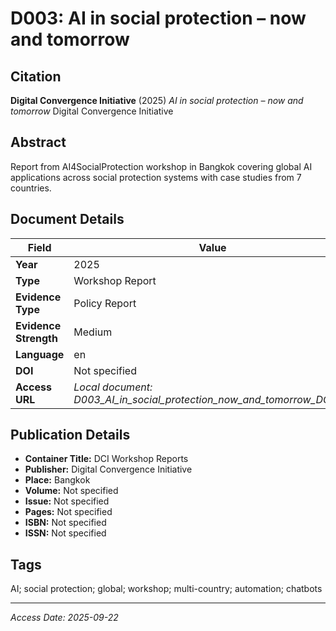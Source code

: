 # D003: AI in social protection – now and tomorrow

## Citation

**Digital Convergence Initiative** (2025)
*AI in social protection – now and tomorrow*
Digital Convergence Initiative

## Abstract

Report from AI4SocialProtection workshop in Bangkok covering global AI applications across social protection systems with case studies from 7 countries.

## Document Details

| Field | Value |
|-------|-------|
| **Year** | 2025 |
| **Type** | Workshop Report |
| **Evidence Type** | Policy Report |
| **Evidence Strength** | Medium |
| **Language** | en |
| **DOI** | Not specified |
| **Access URL** | *Local document: D003_AI_in_social_protection_now_and_tomorrow_DCI.pdf* |

## Publication Details

- **Container Title:** DCI Workshop Reports
- **Publisher:** Digital Convergence Initiative
- **Place:** Bangkok
- **Volume:** Not specified
- **Issue:** Not specified
- **Pages:** Not specified
- **ISBN:** Not specified
- **ISSN:** Not specified

## Tags

AI; social protection; global; workshop; multi-country; automation; chatbots

---
*Access Date: 2025-09-22*
